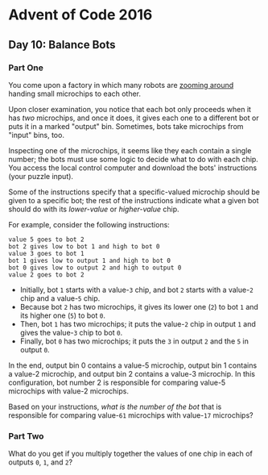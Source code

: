 # Advent of Code 2016

## Day 10: Balance Bots

### Part One

You come upon a factory in which many robots are [zooming around][1] handing
small microchips to each other.

[1]: https://www.youtube.com/watch?v=JnkMyfQ5YfY&t=40

Upon closer examination, you notice that each bot only proceeds when it has
*two* microchips, and once it does, it gives each one to a different bot or
puts it in a marked "output" bin.  Sometimes, bots take microchips from "input"
bins, too.

Inspecting one of the microchips, it seems like they each contain a single
number; the bots must use some logic to decide what to do with each chip.  You
access the local control computer and download the bots' instructions (your
puzzle input).

Some of the instructions specify that a specific-valued microchip should be
given to a specific bot; the rest of the instructions indicate what a given bot
should do with its *lower-value* or *higher-value* chip.

For example, consider the following instructions:

```
value 5 goes to bot 2
bot 2 gives low to bot 1 and high to bot 0
value 3 goes to bot 1
bot 1 gives low to output 1 and high to bot 0
bot 0 gives low to output 2 and high to output 0
value 2 goes to bot 2
```

- Initially, bot `1` starts with a value-`3` chip, and bot `2` starts with a
  value-`2` chip and a value-`5` chip.
- Because bot `2` has two microchips, it gives its lower one (`2`) to bot `1`
  and its higher one (`5`) to bot `0`.
- Then, bot `1` has two microchips; it puts the value-`2` chip in output `1`
  and gives the value-`3` chip to bot `0`.
- Finally, bot `0` has two microchips; it puts the `3` in output `2` and the
  `5` in output `0`.

In the end, output bin 0 contains a value-5 microchip, output bin 1 contains a
value-2 microchip, and output bin 2 contains a value-3 microchip.  In this
configuration, bot number 2 is responsible for comparing value-5 microchips
with value-2 microchips.

Based on your instructions, *what is the number of the bot* that is responsible
for comparing value-`61` microchips with value-`17` microchips?

### Part Two

What do you get if you multiply together the values of one chip in each of
outputs `0`, `1`, and `2`?
